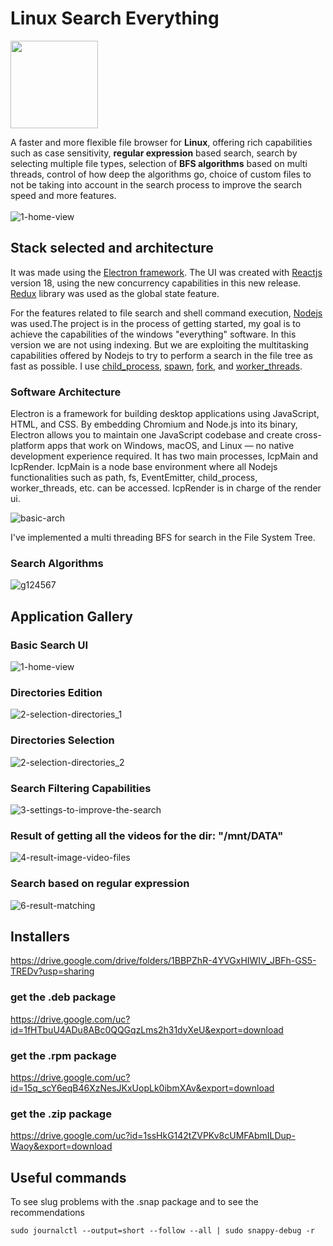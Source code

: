 # Linux Search Everything

<img src="https://user-images.githubusercontent.com/37028825/166054685-9f56c077-52c2-4af1-ba6b-a2e87cde847b.png" height="140"/>

A faster and more flexible file browser for <strong>Linux</strong>, offering rich capabilities such as case sensitivity, <strong>regular expression</strong> based search, search by selecting multiple file types, selection of <strong>BFS algorithms</strong> based on multi threads, control of how deep the algorithms go, choice of custom files to not be taking into account in the search process to improve the search speed and more features.
<br/>
<br/>
![1-home-view](https://user-images.githubusercontent.com/37028825/166050292-9f306649-1593-48b2-96f4-4a1933ccc9b3.png)

## Stack selected and architecture

It was made using the [Electron framework](https://www.electronjs.org/). The UI was created with [Reactjs](https://reactjs.org/) version 18, using the new concurrency capabilities in this new release. [Redux](https://redux.js.org/) library was used as the global state feature.

For the features related to file search and shell command execution, [Nodejs](https://nodejs.org/) was used.The project is in the process of getting started, my goal is to achieve the capabilities of the windows "everything" software.
In this version we are not using indexing. But we are exploiting the multitasking capabilities offered by Nodejs to try to perform a search in the file tree as fast as possible. I use [child_process](https://nodejs.org/docs/latest-v17.x/api/child_process.html), [spawn](https://nodejs.org/docs/latest-v17.x/api/child_process.html#child_processspawncommand-args-options), [fork](https://nodejs.org/docs/latest-v17.x/api/child_process.html#child_processforkmodulepath-args-options), and [worker_threads](https://nodejs.org/docs/latest-v17.x/api/worker_threads.html).

### Software Architecture

Electron is a framework for building desktop applications using JavaScript, HTML, and CSS. By embedding Chromium and Node.js into its binary, Electron allows you to maintain one JavaScript codebase and create cross-platform apps that work on Windows, macOS, and Linux — no native development experience required.
It has two main processes, IcpMain and IcpRender. IcpMain is a node base environment where all Nodejs functionalities such as path, fs, EventEmitter, child_process, worker_threads, etc. can be accessed.
IcpRender is in charge of the render ui.

![basic-arch](https://user-images.githubusercontent.com/37028825/166067519-6174d01b-6d02-4d9d-a1c1-51d8fb414e00.png)

I've implemented a multi threading BFS for search in the File System Tree.

### Search Algorithms

![g124567](https://user-images.githubusercontent.com/37028825/166061379-3096c3b1-c01e-4392-b04e-a8da534eeaa3.png)

## Application Gallery

### Basic Search UI

![1-home-view](https://user-images.githubusercontent.com/37028825/166068695-f432b357-ecca-4109-ab01-73c2d6b7694e.png)

### Directories Edition

![2-selection-directories_1](https://user-images.githubusercontent.com/37028825/166068798-168b799e-d04b-412e-b873-88aa6475ba3b.png)

### Directories Selection

![2-selection-directories_2](https://user-images.githubusercontent.com/37028825/166068914-d7f4e180-fead-476a-b09f-fae90f65068c.png)

### Search Filtering Capabilities

![3-settings-to-improve-the-search](https://user-images.githubusercontent.com/37028825/166069077-12a5f560-3614-4501-a8cf-350a31549a6e.png)

### Result of getting all the videos for the dir: "/mnt/DATA"

![4-result-image-video-files](https://user-images.githubusercontent.com/37028825/166069179-63bd13f3-6998-4915-aa35-d64cc0125d5a.png)

### Search based on regular expression

![6-result-matching](https://user-images.githubusercontent.com/37028825/166069379-0f321e48-6916-4a46-b098-65a39937507b.png)

## Installers

<https://drive.google.com/drive/folders/1BBPZhR-4YVGxHIWIV_JBFh-GS5-TREDv?usp=sharing>

### get the .deb package

<https://drive.google.com/uc?id=1fHTbuU4ADu8ABc0QQGqzLms2h31dyXeU&export=download>

### get the .rpm package

<https://drive.google.com/uc?id=15q_scY6eqB46XzNesJKxUopLk0ibmXAv&export=download>

### get the .zip package

<https://drive.google.com/uc?id=1ssHkG142tZVPKv8cUMFAbmILDup-Waoy&export=download>

## Useful commands

To see slug problems with the .snap package and to see the recommendations

```
sudo journalctl --output=short --follow --all | sudo snappy-debug -r
```

